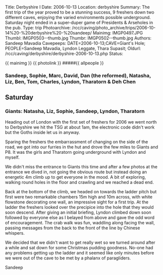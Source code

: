 Title: Derbyshire I
Date: 2006-10-13
Location: derbyshire
Summary: The first trip of the year proved to be a stunning success, 9 freshers down two different caves, enjoying the varied environments possible underground. <br>Saturday night ended in a super-duper game of Presidents & Arseholes in the pub.
Type: trip
Photoarchive: /rcc/caving/photo_archive/trips/2006-10-14%20-%20derbyshire%20-%20sandeep/
Mainimg: IMGP0497.JPG
Thumbl: IMGP0503--thumb.jpg
Thumbr: IMGP0502--thumb.jpg
Authors: Sandeep Mavadia
Cavepeeps: DATE=2006-10-13;CAVE=Giant's Hole; PEOPLE=Sandeep Mavadia, Lyndon Leggate, Thara Supasit;
Oldurl: /rcc/caving/derbyshire/derbyshire-2006-10-13.php
Status:

{{ mainimg }}
{{ photolink }}
#####{{ allpeople }}

### Sandeep, Sophie, Marc, David, Dan (the reformed), Natasha, Liz, Ben, Tom, Charles, Lyndon, Tharatorn & Deh Chen

## Saturday

### Giants: Natasha, Liz, Sophie, Sandeep, Lyndon, Tharatorn

Heading out of London with the first set of freshers for 2006 we went north to Derbyshire we hit the TSG at about 1am, the electronic code didn't work but the Goths inside let us in anyway.

Sparing the freshers the embarrassment of changing on the side of the road, we got into our furries in the hut and drove the few miles to Giants and P8\. It was the girls and Tharatorn going underground with Lyndon and myself.

We didn't miss the entrance to Giants this time and after a few photos at the entrance we dived in, not going the obvious route but instead doing an energetic 4m climb up to get everyone in the mood. A bit of exploring, walking round holes in the floor and crawling and we reached a dead end.

Back at the bottom of the climb, we headed on towards the ladder pitch but first were two remarkable chambers 15m high and 10m across, with white flowstone decorating one wall, an impressive sight for a first trip. At the ladder the freshers looked over the precipice into the hole that they would soon descend. After giving an initial briefing, Lyndon climbed down soon followed by everyone else as I belayed from above and gave the odd word of encouragement. The crab walk was fun, waddling along facing the wall, passing messages from the back to the front of the line by Chinese whispers.

We decided that we didn't want to get really wet so we turned around after a while and sat down for some Christmas pudding goodness. No-one had any problems getting up the ladder and it seemed like only minutes before we were out of the cave to be met by a phalanx of paragliders.

Sandeep
